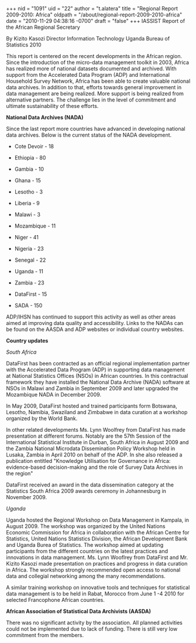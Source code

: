 +++
nid = "1091"
uid = "22"
author = "t.alatera"
title = "Regional Report 2009-2010: Africa"
oldpath = "/about/regional-report-2009-2010-africa"
date = "2010-11-29 04:38:16 -0700"
draft = "false"
+++
IASSIST Report of the African Regional Secretary

By
Kizito Kasozi
Director Information Technology
Uganda Bureau of Statistics
2010

This report is centered on the recent developments in the African
region. Since the introduction of the micro-data management toolkit in
2003, Africa has realized more of national datasets documented and
archived. With support from the Accelerated Data Program (ADP) and
International Household Survey Network, Africa has been able to create
valuable national data archives. In addition to that, efforts towards
general improvement in data management are being realized. More support
is being realized from alternative partners. The challenge lies in the
level of commitment and ultimate sustainability of these efforts.

**National Data Archives (NADA)**

Since the last report more countries have advanced in developing
national data archives. Below is the current status of the NADA
development.

-   Cote Devoir - 18
-   Ethiopia - 80
-   Gambia - 10
-   Ghana - 15
-   Lesotho - 3
-   Liberia - 9
-   Malawi - 3
-   Mozambique - 11
-   Niger - 41
-   Nigeria - 23
-   Senegal - 22
-   Uganda - 11
-   Zambia - 23
    
-   DataFirst - 15
-   SADA - 150

ADP/IHSN has continued to support this activity as well as other areas
aimed at improving data quality and accessibility. Links to the NADAs
can be found on the AASDA and ADP websites or individual country
websites.

**Country updates**

*South Africa*

DataFirst has been contracted as an official regional implementation
partner with the Accelerated Data Program (ADP) in supporting data
management at National Statistics Offices (NSOs) in African countries.
In this contractual framework they have installed the National Data
Archive (NADA) software at NSOs in Malawi and Zambia in September 2009
and later upgraded the Mozambique NADA in December 2009.

In May 2009, DataFirst hosted and trained participants form Botswana,
Lesotho, Namibia, Swaziland and Zimbabwe in data curation at a workshop
organized by the World Bank.

In other related developments Ms. Lynn Woolfrey from DataFirst has made
presentation at different forums. Notably are the 57th Session of the
International Statistical Institute in Durban, South Africa in August
2009 and the Zambia National Microdata Dissemination Policy Workshop
held in Lusaka, Zambia in April 2010 on behalf of the ADP. In she also
released a publication entitled "Knowledge Utilisation for Governance
in Africa: evidence-based decision-making and the role of Survey Data
Archives in the region"

DataFirst received an award in the data dissemination category at the
Statistics South Africa 2009 awards ceremony in Johannesburg in November
2009.

*Uganda*

Uganda hosted the Regional Workshop on Data Management in Kampala, in
August 2009. The workshop was organized by the United Nations Economic
Commission for Africa in collaboration with the African Centre for
Statistics, United Nations Statistics Division, the African Development
Bank and Uganda Burea of Statistics. The workshop aimed at updating
participants from the different countries on the latest practices and
innovations in data management. Ms. Lynn Wooflrey from DataFirst and Mr.
Kizito Kasozi made presentation on practices and progress in data
curation in Africa. The workshop strongly recommended open access to
national data and collegial networking among the many recommendations.

A similar training workshop on innovative tools and techniques for
statistical data management is to be held in Rabat, Morocco from June 1
-4 2010 for selected Francophone African countries.

**African Association of Statistical Data Archivists (AASDA)**

There was no significant activity by the association. All planned
activities could not be implemented due to lack of funding. There is
still very low commitment from the members.
